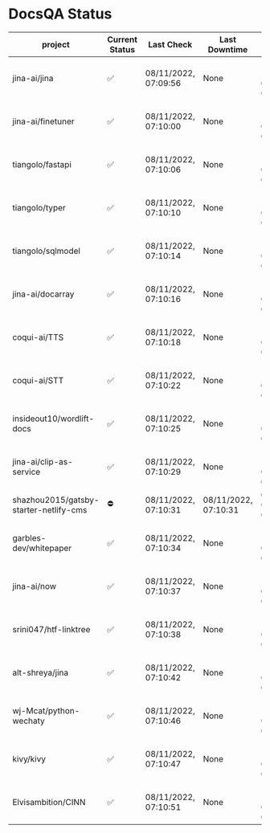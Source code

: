 # DocsQA Status

|               project                |Current Status|     Last Check     |   Last Downtime    |              % Uptime              |
|--------------------------------------|--------------|--------------------|--------------------|------------------------------------|
|jina-ai/jina                          |✅            |08/11/2022, 07:09:56|None                |100.000 (since 08/11/2022, 05:10:08)|
|jina-ai/finetuner                     |✅            |08/11/2022, 07:10:00|None                |100.000 (since 08/11/2022, 05:10:08)|
|tiangolo/fastapi                      |✅            |08/11/2022, 07:10:06|None                |100.000 (since 08/11/2022, 05:10:08)|
|tiangolo/typer                        |✅            |08/11/2022, 07:10:10|None                |100.000 (since 08/11/2022, 05:10:08)|
|tiangolo/sqlmodel                     |✅            |08/11/2022, 07:10:14|None                |100.000 (since 08/11/2022, 05:10:08)|
|jina-ai/docarray                      |✅            |08/11/2022, 07:10:16|None                |100.000 (since 08/11/2022, 05:10:08)|
|coqui-ai/TTS                          |✅            |08/11/2022, 07:10:18|None                |100.000 (since 08/11/2022, 05:10:08)|
|coqui-ai/STT                          |✅            |08/11/2022, 07:10:22|None                |100.000 (since 08/11/2022, 05:10:08)|
|insideout10/wordlift-docs             |✅            |08/11/2022, 07:10:25|None                |100.000 (since 08/11/2022, 05:10:08)|
|jina-ai/clip-as-service               |✅            |08/11/2022, 07:10:29|None                |100.000 (since 08/11/2022, 05:10:08)|
|shazhou2015/gatsby-starter-netlify-cms|⛔️           |08/11/2022, 07:10:31|08/11/2022, 07:10:31|0.000 (since 08/11/2022, 05:10:08)  |
|garbles-dev/whitepaper                |✅            |08/11/2022, 07:10:34|None                |100.000 (since 08/11/2022, 05:10:08)|
|jina-ai/now                           |✅            |08/11/2022, 07:10:37|None                |100.000 (since 08/11/2022, 05:10:08)|
|srini047/htf-linktree                 |✅            |08/11/2022, 07:10:38|None                |100.000 (since 08/11/2022, 05:10:08)|
|alt-shreya/jina                       |✅            |08/11/2022, 07:10:42|None                |100.000 (since 08/11/2022, 05:10:08)|
|wj-Mcat/python-wechaty                |✅            |08/11/2022, 07:10:46|None                |100.000 (since 08/11/2022, 05:10:08)|
|kivy/kivy                             |✅            |08/11/2022, 07:10:47|None                |100.000 (since 08/11/2022, 05:10:08)|
|Elvisambition/CINN                    |✅            |08/11/2022, 07:10:51|None                |100.000 (since 08/11/2022, 05:10:08)|

